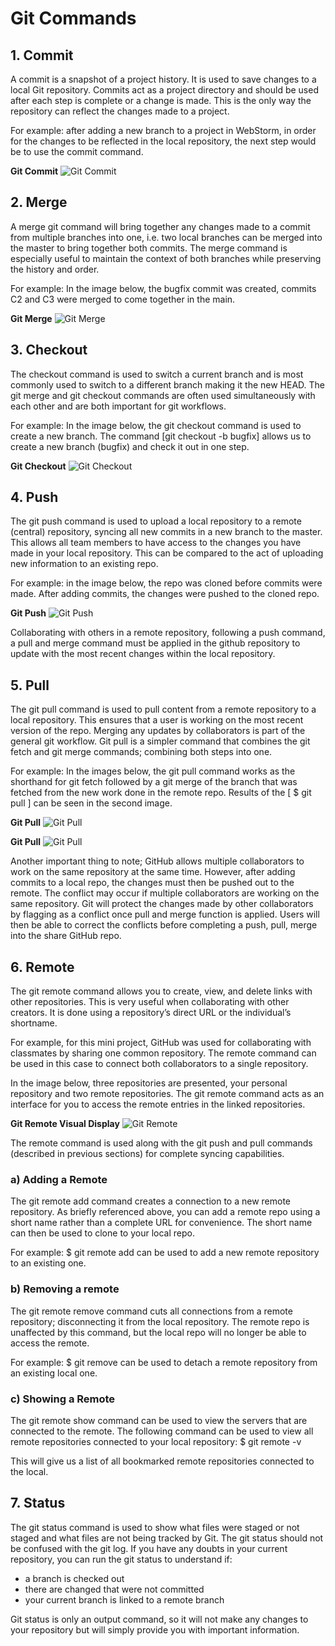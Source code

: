 # Git Commands
## 1. Commit
A commit is a snapshot of a project history. It is used to save changes to a local Git repository. Commits act as a project directory and should be used after each step is complete or a change is made. This is the only way the repository can reflect the changes made to a project.

For example: after adding a new branch to a project in WebStorm, in order for the changes to be reflected in the local repository, the next step would be to use the commit command.

**Git Commit**
![Git Commit](/Images/Git-Commit.png)


## 2. Merge
A merge git command will bring together any changes made to a commit from multiple branches into one, i.e. two local branches can be merged into the master to bring together both commits. The merge command is especially useful to maintain the context of both branches while preserving the history and order.

For example: In the image below, the bugfix commit was created, commits C2 and C3 were merged to come together in the main. 

**Git Merge**
![Git Merge](/Images/Git-Merge.png)

## 3. Checkout
The checkout command is used to switch a current branch and is most commonly used to switch to a different branch making it the new HEAD. The git merge and git checkout commands are often used simultaneously with each other and are both important for git workflows.

For example: In the image below, the git checkout command is used to create a new branch. The command [git checkout -b bugfix] allows us to create a new branch (bugfix) and check it out in one step.

**Git Checkout**
![Git Checkout](/Images/Git-Checkout.png)


## 4. Push
The git push command is used to upload a local repository to a remote (central) repository, syncing all new commits in a new branch to the master. This allows all team members to have access to the changes you have made in your local repository. This can be compared to the act of uploading new information to an existing repo.

For example: in the image below, the repo was cloned before commits were made. After adding commits, the changes were pushed to the cloned repo.

**Git Push**
![Git Push](/Images/Git-Push.png)

Collaborating with others in a remote repository, following a push command, a pull and merge command must be applied in the github repository to update with the most recent changes within the local repository.


## 5. Pull
The git pull command is used to pull content from a remote repository to a local repository. This ensures that a user is working on the most recent version of the repo. Merging any updates by collaborators is part of the general git workflow. Git pull is a simpler command that combines the git fetch and git merge commands; combining both steps into one.

For example: In the images below, the git pull command works as the shorthand for git fetch followed by a git merge of the branch that was fetched from the new work done in the remote repo. Results of the [ $ git pull ] can be seen in the second image.

**Git Pull**
![Git Pull](/Images/Git-Pull-1.png)

**Git Pull**
![Git Pull](/Images/Git-Pull-2.png)

Another important thing to note; GitHub allows multiple collaborators to work on the same repository at the same time. However, after adding commits to a local repo, the changes must then be pushed out to the remote. The conflict may occur if multiple collaborators are working on the same repository. Git will protect the changes made by other collaborators by flagging as a conflict once pull and merge function is applied. Users will then be able to correct the conflicts before completing a push, pull, merge into the share GitHub repo. 


## 6. Remote
The git remote command allows you to create, view, and delete links with other repositories. This is very useful when collaborating with other creators. It is done using a repository’s direct URL or the individual’s shortname.

For example, for this mini project, GitHub was used for collaborating with classmates by sharing one common repository. The remote command can be used in this case to connect both collaborators to a single repository.

In the image below, three repositories are presented, your personal repository and two remote repositories. The git remote command acts as an interface for you to access the remote entries in the linked repositories.

**Git Remote Visual Display**
![Git Remote](/Images/Git-remote-visual.PNG)

The remote command is used along with the git push and pull commands (described in previous sections) for complete syncing capabilities.

### a) Adding a Remote
The git remote add command creates a connection to a new remote repository. As briefly referenced above, you can add a remote repo using a short name rather than a complete URL for convenience. The short name can then be used to clone to your local repo.

For example: $ git remote add <name> <url> can be used to add a new remote repository to an existing one.

### b) Removing a remote
The git remote remove command cuts all connections from a remote repository; disconnecting it from the local repository. The remote repo is unaffected by this command, but the local repo will no longer be able to access the remote.

For example: $ git remove <name> can be used to detach a remote repository from an existing local one.

### c) Showing a Remote
The git remote show command can be used to view the servers that are connected to the remote. The following command can be used to view all remote repositories connected to your local repository:  $ git remote -v

This will give us a list of all bookmarked remote repositories connected to the local. 


## 7. Status
The git status command is used to show what files were staged or not staged and what files are not being tracked by Git. The git status should not be confused with the git log. If you have any doubts in your current repository, you can run the git status to understand if:
* a branch is checked out
* there are changed that were not committed
* your current branch is linked to a remote branch

Git status is only an output command, so it will not make any changes to your repository but will simply provide you with important information. 

